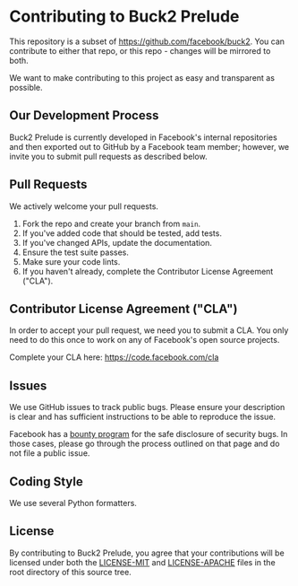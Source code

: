 # Contributing to Buck2 Prelude

This repository is a subset of <https://github.com/facebook/buck2>.
You can contribute to either that repo, or this repo - changes will be mirrored to both.

We want to make contributing to this project as easy and transparent as possible.

## Our Development Process

Buck2 Prelude is currently developed in Facebook's internal repositories and then exported
out to GitHub by a Facebook team member; however, we invite you to submit pull
requests as described below.

## Pull Requests

We actively welcome your pull requests.

1. Fork the repo and create your branch from `main`.
2. If you've added code that should be tested, add tests.
3. If you've changed APIs, update the documentation.
4. Ensure the test suite passes.
5. Make sure your code lints.
6. If you haven't already, complete the Contributor License Agreement ("CLA").

## Contributor License Agreement ("CLA")

In order to accept your pull request, we need you to submit a CLA. You only need
to do this once to work on any of Facebook's open source projects.

Complete your CLA here: <https://code.facebook.com/cla>

## Issues

We use GitHub issues to track public bugs. Please ensure your description is
clear and has sufficient instructions to be able to reproduce the issue.

Facebook has a [bounty program](https://www.facebook.com/whitehat/) for the safe
disclosure of security bugs. In those cases, please go through the process
outlined on that page and do not file a public issue.

## Coding Style

We use several Python formatters.

## License

By contributing to Buck2 Prelude, you agree that your contributions will be
licensed under both the [LICENSE-MIT](LICENSE-MIT) and [LICENSE-APACHE](LICENSE-APACHE)
files in the root directory of this source tree.
